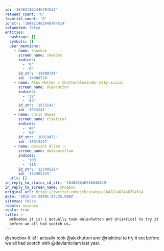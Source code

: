 ```yaml
---
id: '184821462446784514'
retweet_count: '0'
favorite_count: '0'
id_str: '184821462446784514'
retweeted: false
entities:
  hashtags: []
  symbols: []
  user_mentions:
    - name: Shoebox
      screen_name: shoebox
      indices:
        - '0'
        - '8'
      id_str: '14080724'
      id: '14080724'
    - name: Alex Hutton / @huttonalexander.bsky.social
      screen_name: alexhutton
      indices:
        - '32'
        - '43'
      id_str: '1933141'
      id: '1933141'
    - name: Chris Hayes
      screen_name: risktical
      indices:
        - '48'
        - '58'
      id_str: '18019472'
      id: '18019472'
    - name: Deviant Ollam ツ
      screen_name: deviantollam
      indices:
        - '103'
        - '116'
      id_str: '123405224'
      id: '123405224'
  urls: []
in_reply_to_status_id_str: '184820640916840449'
in_reply_to_screen_name: shoebox
original_url: https://twitter.com/jth/status/184821462446784514
date: '2012-03-28T01:57:25.000Z'
sitemap: false
robots: noindex
reply: true
title: >-
  @shoebox It is! I actually took @alexhutton and @risktical to try it out
  before we all had scotch wi…
---
```


@shoebox It is! I actually took @alexhutton and @risktical to try it out before we all had scotch with @deviantollam last year.